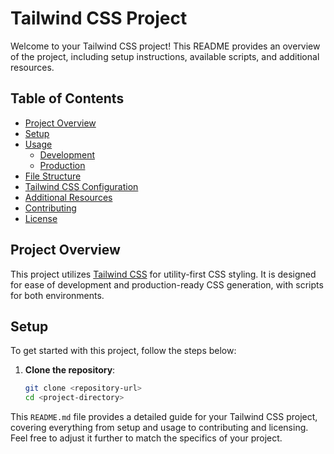 # Tailwind CSS Project

Welcome to your Tailwind CSS project! This README provides an overview of the project, including setup instructions, available scripts, and additional resources.

## Table of Contents

- [Project Overview](#project-overview)
- [Setup](#setup)
- [Usage](#usage)
  - [Development](#development)
  - [Production](#production)
- [File Structure](#file-structure)
- [Tailwind CSS Configuration](#tailwind-css-configuration)
- [Additional Resources](#additional-resources)
- [Contributing](#contributing)
- [License](#license)

## Project Overview

This project utilizes [Tailwind CSS](https://tailwindcss.com/) for utility-first CSS styling. It is designed for ease of development and production-ready CSS generation, with scripts for both environments.

## Setup

To get started with this project, follow the steps below:

1. **Clone the repository**:

   ```bash
   git clone <repository-url>
   cd <project-directory>
   ```

This `README.md` file provides a detailed guide for your Tailwind CSS project, covering everything from setup and usage to contributing and licensing. Feel free to adjust it further to match the specifics of your project.
